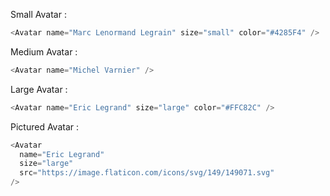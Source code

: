 Small Avatar :

```js
<Avatar name="Marc Lenormand Legrain" size="small" color="#4285F4" />
```

Medium Avatar :

```js
<Avatar name="Michel Varnier" />
```

Large Avatar :

```js
<Avatar name="Eric Legrand" size="large" color="#FFC82C" />
```

Pictured Avatar :

```js
<Avatar
  name="Eric Legrand"
  size="large"
  src="https://image.flaticon.com/icons/svg/149/149071.svg"
/>
```
